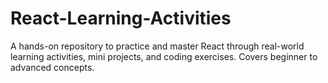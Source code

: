 # React-Learning-Activities
A hands-on repository to practice and master React through real-world learning activities, mini projects, and coding exercises. Covers beginner to advanced concepts.
